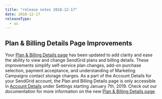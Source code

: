 ```yaml
---
title: "release notes 2018-12-17"
date: 2018-12-17
releaseType:
  - ui
---
```


## Plan & Billing Details Page Improvements

Your [Plan & Billing Details page](https://app.sendgrid.com/account/billing) has been updated to add clarity and ease the ability to view and change SendGrid plans and billing details. These improvements simplify self-service plan changes, add-on purchase selection, payment acceptance, and understanding of Marketing Campaigns contact storage charges. As a part of the Account Details for your SendGrid account, the Plan and Billing Details page is only accessible in [Account Details](https://app.sendgrid.com/settings/account) under Settings starting January 7th, 2019. Check out our documentation for more information on the new [Plan & Billing Details page](https://app.sendgrid.com/account/billing).
